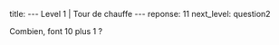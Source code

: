 title: --- Level 1 | Tour de chauffe ---
reponse: 11
next_level: question2

Combien, font 10 plus 1 ?
